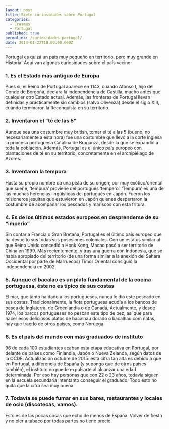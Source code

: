 ```yaml
---
layout: post
title: Siete curiosidades sobre Portugal
categories:
  - Erasmus
  - Portugal
published: true
permalink: /curiosidades-portugal/
date: 2014-01-22T10:00:00.000Z
---
```

Portugal es quizá un país muy pequeño en territorio, pero muy grande en Historia. Aquí van algunas curiosidades sobre el país vecino:

### 1. Es el Estado más antiguo de Europa
Pues si, el Reino de Portugal aparece en 1143, cuando Afonso I, hijo del Conde de Borgoña, declara la independencia de Castilla, mucho antes que cualquier otro Estado actual. Además, las fronteras de Portugal llevan definidas y prácticamente sin cambios (salvo Olivenza) desde el siglo XIII, cuando terminaron la Reconquista en su territorio.

### 2. Inventaron el "té de las 5"
Aunque sea una costumbre muy british, tomar el té a las 5 (bueno, no necesariamente a esta hora) fue una costumbre que llevó a la corte inglesa la princesa portuguesa Catalina de Braganza, desde la que se expandió a toda la población. Además, Portugal es el único país europeo con plantaciones de té en su territorio, concretamente en el archipiélago de Azores.

### 3. Inventaron la tempura
Hasta su propio nombre da una pista de su origen; por muy exótico/oriental que suene, ‘tempura’ proviene del portugués ‘tempero’. ‘Tempura’ es una de las muchas herencias lingüísticas del portugués en Japón. Fueron los misioneros jesuitas que estuvieron en Japón quienes despertaron la costumbre de acompañar los pescados y mariscos con esta fritura.

### 4. Es de los últimos estados europeos en desprenderse de su “imperio”
Sin contar a Francia o Gran Bretaña, Portugal es el último país europeo que ha devuelto sus todas sus posesiones coloniales. Con un estatus similar al que Reino Unido concedió a Honk Kong, Macao pasó a ser territorio de China en 1999. Más recientemente, y tras una guerra con Indonesia, que se había apropiado del territorio (de una forma similar a la anexión del Sahara Occidental por parte de Marruecos) Timor Oriental consiguió la independencia en 2002.

### 5. Aunque el bacalao es un plato fundamental de la cocina portuguesa, éste no es típico de sus costas
El mar, que tanto ha dado a los portugueses, nunca le dio este pescado en sus costas. Tradicionalmente, la flota portuguesa acudía a los bancos de pesca de Inglaterra, de Groenlandia o de Canadá, Actualmente, y desde 1974, los barcos portugueses no pescan este tipo de pez, así que para hacer esos deliciosos platos de bacalhau dorado o bacalhau com natas, hay que traerlo de otros países, como Noruega.

### 6. Es el país del mundo con más graduados de instituto
96 de cada 100 estudiantes acaban esta etapa educativa en Portugal, por delante de países como Finlandia, Japón o Nueva Zelanda, según datos de la OCDE. Actualización octubre de 2015: esta cifra tan alta es debido a que en Portugal, a diferencia de España (y supongo que de otros países también), el instituto no puede expulsarte al alcanzar una edad determinada. Por eso hay personas que con 22 o 23 años, todavía siguen en la escuela secundaria intentanto conseguir el graduado. Todo esto no quita que la cifra sea muy buena.

### 7. Todavía se puede fumar en sus bares, restaurantes y locales de ocio (discotecas, vamos).
Esto es de las pocas cosas que echo de menos de España. Volver de fiesta y no oler a tabaco por todas partes no tiene precio.